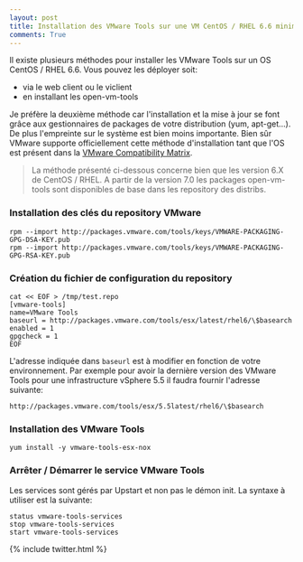 ```yaml
---
layout: post
title: Installation des VMware Tools sur une VM CentOS / RHEL 6.6 minimal
comments: True
---
```


Il existe plusieurs méthodes pour installer les VMware Tools sur un OS CentOS / RHEL 6.6. Vous pouvez les déployer soit:

- via le web client ou le viclient
- en installant les open-vm-tools

Je préfère la deuxième méthode car l'installation et la mise à jour se font grâce aux gestionnaires de packages de votre distribution (yum, apt-get...). De plus l'empreinte sur le système est bien moins importante. Bien sûr VMware supporte officiellement cette méthode d'installation tant que l'OS est présent dans la [VMware Compatibility Matrix](http://www.vmware.com/resources/compatibility/search.php?deviceCategory=guestos).

> La méthode présenté ci-dessous concerne bien que les version 6.X de CentOS / RHEL. A partir de la version 7.0 les packages open-vm-tools sont disponibles de base dans les repository des distribs.

### Installation des clés du repository VMware

```
rpm --import http://packages.vmware.com/tools/keys/VMWARE-PACKAGING-GPG-DSA-KEY.pub
rpm --import http://packages.vmware.com/tools/keys/VMWARE-PACKAGING-GPG-RSA-KEY.pub
```

### Création du fichier de configuration du repository

```
cat << EOF > /tmp/test.repo
[vmware-tools]
name=VMware Tools
baseurl = http://packages.vmware.com/tools/esx/latest/rhel6/\$basearch
enabled = 1
gpgcheck = 1
EOF
```

L'adresse indiquée dans `baseurl` est à modifier en fonction de votre environnement. Par exemple pour avoir la dernière version des VMware Tools pour une infrastructure vSphere 5.5 il faudra fournir l'adresse suivante:

```
http://packages.vmware.com/tools/esx/5.5latest/rhel6/\$basearch
```

### Installation des VMware Tools

```
yum install -y vmware-tools-esx-nox
```

### Arrêter / Démarrer le service VMware Tools

Les services sont gérés par Upstart et non pas le démon init. La syntaxe à utiliser est la suivante:

```
status vmware-tools-services
stop vmware-tools-services
start vmware-tools-services
```

{% include twitter.html %}
